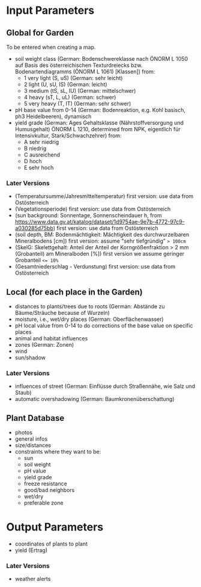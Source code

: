 # Input Parameters

## Global for Garden

To be entered when creating a map.

- soil weight class (German: Bodenschwereklasse nach ÖNORM L 1050 auf Basis des österreichischen Texturdreiecks bzw. Bodenartendiagramms (ÖNORM L 1061) [Klassen])
  from:
  - 1 very light (S, uS) (German: sehr leicht)
  - 2 light (U, sU, IS) (German: leicht)
  - 3 medium (tS, sL, IU) (German: mittelschwer)
  - 4 heavy (sT, L, uL) (German: schwer)
  - 5 very heavy (T, IT) (German: sehr schwer)
- pH base value from 0-14
  (German: Bodenreaktion, e.g. Kohl basisch, ph3 Heidelbeeren), dynamisch
- yield grade (German: Ages Gehaltsklasse (Nährstoffversorgung und Humusgehalt) ÖNORM L 1210, determined from NPK, eigentlich für Intensivkultur, Stark/Schwachzehrer)
  from:
  - A sehr niedrig
  - B niedrig
  - C ausreichend
  - D hoch
  - E sehr hoch

### Later Versions

- (Temperatursumme/Jahresmitteltemperatur)
  first version: use data from Ostösterreich
- (Vegetationsperiode)
  first version: use data from Ostösterreich
- (sun background: Sonnentage, Sonnenscheindauer h, from https://www.data.gv.at/katalog/dataset/1d9754ae-9e7b-4772-97c9-a030285d75bb)
  first version: use data from Ostösterreich
- (soil depth, BM: Bodenmächtigkeit: Mächtigkeit des durchwurzelbaren Mineralbodens [cm])
  first version: assume "sehr tiefgründig" `> 100cm`
- (SkelG: Skelettgehalt: Anteil der Anteil der Korngrößenfraktion > 2 mm (Grobanteil) am Mineralboden [%])
  first version we assume geringer Grobanteil `<= 10%`
- (Gesamtniederschlag - Verdunstung)
  first version: use data from Ostösterreich

## Local (for each place in the Garden)

- distances to plants/trees due to roots (German: Abstände zu Bäume/Sträuche because of Wurzeln)
- moisture, i.e., wet/dry places (German: Oberflächenwasser)
- pH local value from 0-14 to do corrections of the base value on specific places
- animal and habitat influences
- zones (German: Zonen)
- wind
- sun/shadow

### Later Versions

- influences of street (German: Einflüsse durch Straßennähe, wie Salz und Staub)
- automatic overshadowing (German: Baumkronenüberschattung)

## Plant Database

- photos
- general infos
- size/distances
- constraints where they want to be:
  - sun
  - soil weight
  - pH value
  - yield grade
  - freeze resistance
  - good/bad neighbors
  - wet/dry
  - preferable zone

# Output Parameters

- coordinates of plants to plant
- yield (Ertrag)

### Later Versions

- weather alerts
